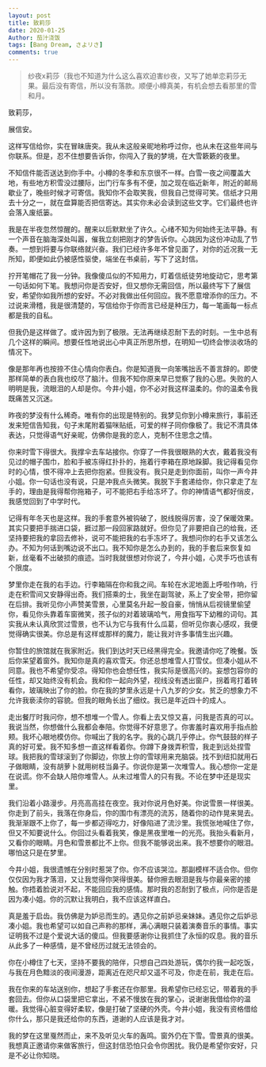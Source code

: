 ```yaml
---
layout: post
title: 致莉莎
date: 2020-01-25
Author: 茄汁浇饭 
tags: [Bang Dream, さよリさ]
comments: true
---
```


> 纱夜x莉莎（我也不知道为什么这么喜欢迫害纱夜，又写了她单恋莉莎无果。最后没有寄信，所以没有落款。顺便小樽真美，有机会想去看那里的雪和月。

致莉莎，

展信安。

这样写信给你，实在冒昧唐突。我从未这般亲昵地称呼过你，也从未在这些年间与你联系。但是，忍不住想要告诉你，你闯入了我的梦境，在大雪簌簌的夜里。

不知信件能否送达到你手中。小樽的冬季和东京很不一样。白雪一夜之间覆盖大地，有些地方积雪没过腰际，出门行车多有不便，加之现在临近新年，附近的邮局歇业了，晚些时候才可寄信。我知你不会取笑我，但我自己觉得可笑。信纸才只用去十分之一，就在盘算能否把信寄达。其实你未必会读到这些文字。它们最终也许会落入废纸篓。

我是在半夜忽然惊醒的。醒来以后默默坐了许久。心绪不知为何始终无法平静。有一个声音在脑海深处叫嚣，催我立刻把刚才的梦告诉你。心跳因为这份冲动乱了节奏。一想到将要与你联络就兴奋。我们已经许多年不曾见面了，对你的近况我一无所知，即便如此仍被感性驱使，端坐在书桌前，写下了这封信。

拧开笔帽花了我一分钟。我像傻瓜似的不知用力，盯着信纸徒劳地旋动它，思考第一句话如何下笔。我想问你是否安好，但又想你无需回信，所以最终写下了展信安，希望你如我所想的安好。不必对我做出任何回应。我不愿意增添你的压力。不过说来滑稽，我是很清楚的，写信给你于你而言已经是种压力，每一笔画每一标点都是我的自私。

但我仍是这样做了。或许因为到了极限。无法再继续忍耐下去的时刻。一生中总有几个这样的瞬间。想要任性地说出心中真正所思所想，在明知一切终会惨淡收场的情况下。

像是那年再也按捺不住心情向你表白。你是知道我一向笨嘴拙舌不善言辞的。即使那样简单的表白我也绞尽了脑汁。但我不知你原来早已觉察了我的心思。失败的人明明是我，流眼泪的人却是你。今井小姐，你不必对我这样温柔的。你的温柔令我既痛苦又沉迷。

昨夜的梦没有什么稀奇。唯有你的出现是特别的。我梦见你到小樽来旅行，事前还发来短信告知我，句子末尾附着猫咪贴纸，可爱的样子同你像极了。我记不清具体表达，只觉得语气好亲昵，仿佛你是我的恋人，克制不住思念之情。

你来时雪下得很大。我撑伞去车站接你。你穿了一件我很眼熟的大衣，戴着我没有见过的帽子围巾，脸和手被冻得红扑扑的，拖着行李箱在原地跺脚。我记得看见你时的心情，恨不得冲上去把你抱紧。但我没有。我只是走到你面前，叫你一声今井小姐。你一句话也没有说，只是冲我点头微笑。我脱下手套递给你，你只拿走了左手的，理由是我得帮你拖箱子，可不能把右手给冻坏了。你的神情语气都好俏皮，我感觉回到了中学时代。

记得有年冬天也是这样。我的手套意外被钩破了，脱线脱得厉害，没了保暖效果。其实只要把手揣进口袋，捱过那一段回家路就好。但你见了非要把自己的给我，还坚持要把我的拿回去修补，说可不能把我的右手冻坏了。我想问你的右手又该怎么办。不知为何话到嘴边说不出口。我不知你是怎么办到的，我的手套后来恢复如新，丝毫看不出破损的痕迹。当时我就很想对你说了，今井小姐，心灵手巧也该有个限度。

梦里你走在我的右手边。行李箱隔在你和我之间。车轮在水泥地面上呼啦作响，行走在积雪间又安静得出奇。我们搭乘的士，我坐在副驾驶，系上了安全带，把你留在后排。我听见你小声赞美雪景，心里莫名升起一股自豪，悄悄从后视镜里偷望你，看见你头靠着车窗微笑，孩子似的对着玻璃哈气，用食指写下幼稚的词句。其实我从未认真欣赏过雪景，也不认为它与我有什么瓜葛，但听见你衷心感叹，我便觉得确实很美。你总是有这样或那样的魔力，能让我对许多事情生出兴趣。

你暂住的旅馆就在我家附近。我们到达时天已经黑得完全。我邀请你吃了晚餐。饭后你呆望着窗外。我知你是真的喜欢雪天。你还总想堆雪人打雪仗。但凑小姐从不同意。我也不希望你受凉。得知你也会想任性，我实际是很高兴的。妄想包容你的任性，却又始终没有机会。我和你一起向外望，视线没有透出窗户，拐着弯打着转看你，玻璃映出了你的脸。你在我的梦里永远是十八九岁的少女。贫乏的想象力不允许我亵渎你的容貌。但我的眼角长出了细纹。我已是年近四十的成人。

走出餐厅时我问你，想不想堆一个雪人。你看上去又惊又喜，问我是否真的可以。我说当然，你想做什么我都会奉陪。你觉得不好意思了。你害羞时喜欢用手指点脸颊。我坏心眼地模仿你。你喊出了我的名字。我的心跳几乎停止。你气鼓鼓的样子真的好可爱。我不知多想一直这样看着你。你蹲下身拨弄积雪，我走到远处捏雪球。我把我的雪球滚到了你脚边，你放上你的雪球用来充脑袋。找不到纽扣就用石子做眼睛，没有胡萝卜就用树枝当鼻子。你说你是第一次堆雪人。我心想你一定是在说谎。你不会缺人陪你堆雪人。从未过堆雪人的只有我。不论在梦中还是现实里。

我们沿着小路漫步。月亮高高挂在夜空。我对你说月色好美。你说雪景一样很美。你走到了前头，我落在你身后，你的围巾有漂亮的流苏，随着你的动作晃来晃去。我渐渐跟不上你了，每一步都迈得吃力，好像陷进了流沙里。我慌张地喊住了你，但又不知要说什么。你回过头看着我笑，像是黑夜里唯一的光亮。我抬头看新月，又看你的眼睛。月色和雪景都比不上你。但我不能够说出来。我不想要你的眼泪。哪怕这只是在梦里。

今井小姐，我很遗憾在分别时惹哭了你。你不应该哭泣。那副模样不适合你。但你仅仅因为我才落泪，又让我觉得你哭得很美。替你擦去眼泪是我与你最亲密的接触。你捂着脸说对不起，不能回应我的感情。那时我的忍耐到了极点，问你是否是因为凑小姐。你的沉默让我明白，我不应该这样直白。

真是羞于启齿。我仿佛是为妒忌而生的。遇见你之前妒忌亲妹妹。遇见你之后妒忌凑小姐。我也希望可以如自己声称的那样，满心满眼只装着演奏音乐的事情。事实证明我不过是个爱说大话的傻瓜。但我要感谢你让我抓住了永恒的叹息。我的音乐从此多了一种感情，是不曾经历过就无法领会的。

你在小樽住了七天，坚持不要我的陪伴，只想自己四处游玩，偶尔约我一起吃饭，与我在月色黯淡的夜间漫游，距离近在咫尺却又遥不可及，你走在前，我走在后。

我在你来的车站送别你，想起了手套还在你那里。我希望你已经忘记，带着我的手套回去。但你从口袋里把它拿出，不紧不慢放在我的掌心，说谢谢我借给你的温暖。我觉得心脏变得好柔软，像是打破了坚硬的外壳。今井小姐，我没有资格借给你什么，那只是我还给你的东西，道谢的人应该是我才对。

我的梦在这里戛然而止，来不及听见火车的轰鸣。窗外仍在下雪。雪景真的很美。我想真正邀请你来做客旅行，但这封信恐怕只会令你困扰。我仍是希望你安好，只是不必让你知晓。
